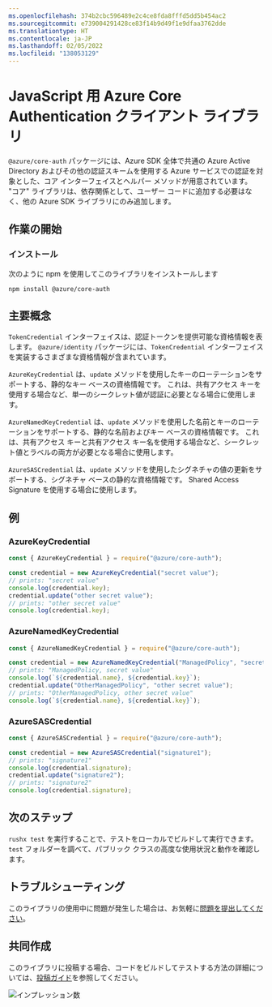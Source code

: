 ```yaml
---
ms.openlocfilehash: 374b2cbc596489e2c4ce8fda8fffd5dd5b454ac2
ms.sourcegitcommit: e739004291428ce83f14b9d49f1e9dfaa3762dde
ms.translationtype: HT
ms.contentlocale: ja-JP
ms.lasthandoff: 02/05/2022
ms.locfileid: "138053129"
---
```

# <a name="azure-core-authentication-client-library-for-javascript"></a>JavaScript 用 Azure Core Authentication クライアント ライブラリ

`@azure/core-auth` パッケージには、Azure SDK 全体で共通の Azure Active Directory およびその他の認証スキームを使用する Azure サービスでの認証を対象とした、コア インターフェイスとヘルパー メソッドが用意されています。 "コア" ライブラリは、依存関係として、ユーザー コードに追加する必要はなく、他の Azure SDK ライブラリにのみ追加します。

## <a name="getting-started"></a>作業の開始

### <a name="installation"></a>インストール

次のように npm を使用してこのライブラリをインストールします

```
npm install @azure/core-auth
```

## <a name="key-concepts"></a>主要概念

`TokenCredential` インターフェイスは、認証トークンを提供可能な資格情報を表します。 `@azure/identity` パッケージには、`TokenCredential` インターフェイスを実装するさまざまな資格情報が含まれています。

`AzureKeyCredential` は、`update` メソッドを使用したキーのローテーションをサポートする、静的なキー ベースの資格情報です。 これは、共有アクセス キーを使用する場合など、単一のシークレット値が認証に必要となる場合に使用します。

`AzureNamedKeyCredential` は、`update` メソッドを使用した名前とキーのローテーションをサポートする、静的な名前およびキー ベースの資格情報です。 これは、共有アクセス キーと共有アクセス キー名を使用する場合など、シークレット値とラベルの両方が必要となる場合に使用します。

`AzureSASCredential` は、`update` メソッドを使用したシグネチャの値の更新をサポートする、シグネチャ ベースの静的な資格情報です。 Shared Access Signature を使用する場合に使用します。

## <a name="examples"></a>例

### <a name="azurekeycredential"></a>AzureKeyCredential

```js
const { AzureKeyCredential } = require("@azure/core-auth");

const credential = new AzureKeyCredential("secret value");
// prints: "secret value"
console.log(credential.key);
credential.update("other secret value");
// prints: "other secret value"
console.log(credential.key);
```

### <a name="azurenamedkeycredential"></a>AzureNamedKeyCredential

```js
const { AzureNamedKeyCredential } = require("@azure/core-auth");

const credential = new AzureNamedKeyCredential("ManagedPolicy", "secret value");
// prints: "ManagedPolicy, secret value"
console.log(`${credential.name}, ${credential.key}`);
credential.update("OtherManagedPolicy", "other secret value");
// prints: "OtherManagedPolicy, other secret value"
console.log(`${credential.name}, ${credential.key}`);
```

### <a name="azuresascredential"></a>AzureSASCredential

```js
const { AzureSASCredential } = require("@azure/core-auth");

const credential = new AzureSASCredential("signature1");
// prints: "signature1"
console.log(credential.signature);
credential.update("signature2");
// prints: "signature2"
console.log(credential.signature);
```

## <a name="next-steps"></a>次のステップ

`rushx test` を実行することで、テストをローカルでビルドして実行できます。 `test` フォルダーを調べて、パブリック クラスの高度な使用状況と動作を確認します。

## <a name="troubleshooting"></a>トラブルシューティング

このライブラリの使用中に問題が発生した場合は、お気軽に[問題を提出してください](https://github.com/Azure/azure-sdk-for-js/issues/new)。

## <a name="contributing"></a>共同作成

このライブラリに投稿する場合、コードをビルドしてテストする方法の詳細については、[投稿ガイド](https://github.com/Azure/azure-sdk-for-js/blob/main/CONTRIBUTING.md)を参照してください。

![インプレッション数](https://azure-sdk-impressions.azurewebsites.net/api/impressions/azure-sdk-for-js%2Fsdk%2Fcore%2Fcore-auth%2FREADME.png)
